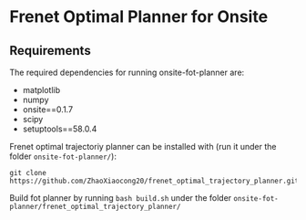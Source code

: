 # Frenet Optimal Planner for Onsite

## Requirements
The required dependencies for running onsite-fot-planner are:

* matplotlib
* numpy
* onsite==0.1.7
* scipy
* setuptools==58.0.4


Frenet optimal trajectoriy planner can be installed with (run it under the folder `onsite-fot-planner/`):

	git clone https://github.com/ZhaoXiaocong20/frenet_optimal_trajectory_planner.git

Build fot planner by running `bash build.sh` under the folder `onsite-fot-planner/frenet_optimal_trajectory_planner/`
